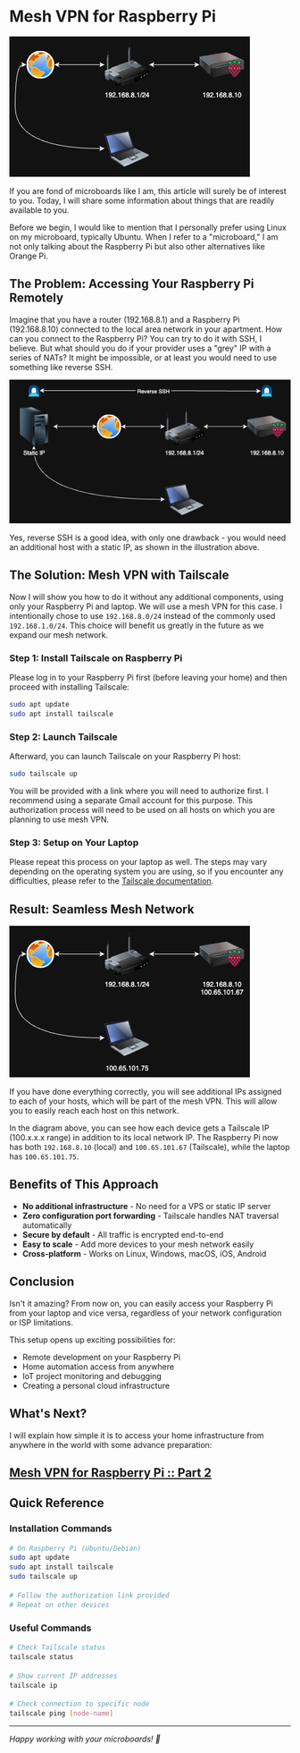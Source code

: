 # Mesh VPN for Raspberry Pi

![Network Setup](./images/raspberripi-tailscale-network-diagram-1.png)

If you are fond of microboards like I am, this article will surely be of interest to you. Today, I will share some information about things that are readily available to you.

Before we begin, I would like to mention that I personally prefer using Linux on my microboard, typically Ubuntu. When I refer to a "microboard," I am not only talking about the Raspberry Pi but also other alternatives like Orange Pi.

## The Problem: Accessing Your Raspberry Pi Remotely

Imagine that you have a router (192.168.8.1) and a Raspberry Pi (192.168.8.10) connected to the local area network in your apartment. How can you connect to the Raspberry Pi? You can try to do it with SSH, I believe. But what should you do if your provider uses a "grey" IP with a series of NATs? It might be impossible, or at least you would need to use something like reverse SSH.

![Reverse SSH Setup](./images/raspberripi-tailscale-network-diagram-2.png)

Yes, reverse SSH is a good idea, with only one drawback - you would need an additional host with a static IP, as shown in the illustration above.

## The Solution: Mesh VPN with Tailscale

Now I will show you how to do it without any additional components, using only your Raspberry Pi and laptop. We will use a mesh VPN for this case. I intentionally chose to use `192.168.8.0/24` instead of the commonly used `192.168.1.0/24`. This choice will benefit us greatly in the future as we expand our mesh network.

### Step 1: Install Tailscale on Raspberry Pi

Please log in to your Raspberry Pi first (before leaving your home) and then proceed with installing Tailscale:

```bash
sudo apt update
sudo apt install tailscale
```

### Step 2: Launch Tailscale

Afterward, you can launch Tailscale on your Raspberry Pi host:

```bash
sudo tailscale up
```

You will be provided with a link where you will need to authorize first. I recommend using a separate Gmail account for this purpose. This authorization process will need to be used on all hosts on which you are planning to use mesh VPN.

### Step 3: Setup on Your Laptop

Please repeat this process on your laptop as well. The steps may vary depending on the operating system you are using, so if you encounter any difficulties, please refer to the [Tailscale documentation](https://tailscale.com/kb/).

## Result: Seamless Mesh Network

![Tailscale Mesh Network](./images/raspberripi-tailscale-network-diagram-3.png)

If you have done everything correctly, you will see additional IPs assigned to each of your hosts, which will be part of the mesh VPN. This will allow you to easily reach each host on this network.

In the diagram above, you can see how each device gets a Tailscale IP (100.x.x.x range) in addition to its local network IP. The Raspberry Pi now has both `192.168.8.10` (local) and `100.65.101.67` (Tailscale), while the laptop has `100.65.101.75`.

## Benefits of This Approach

- **No additional infrastructure** - No need for a VPS or static IP server
- **Zero configuration port forwarding** - Tailscale handles NAT traversal automatically  
- **Secure by default** - All traffic is encrypted end-to-end
- **Easy to scale** - Add more devices to your mesh network easily
- **Cross-platform** - Works on Linux, Windows, macOS, iOS, Android

## Conclusion

Isn't it amazing? From now on, you can easily access your Raspberry Pi from your laptop and vice versa, regardless of your network configuration or ISP limitations.

This setup opens up exciting possibilities for:
- Remote development on your Raspberry Pi
- Home automation access from anywhere
- IoT project monitoring and debugging
- Creating a personal cloud infrastructure

## What's Next?

I will explain how simple it is to access your home infrastructure from anywhere in the world with some advance preparation:

[Mesh VPN for Raspberry Pi :: Part 2](../mesh-vpn-raspberry-pi-part2/README.md)
---

## Quick Reference

### Installation Commands
```bash
# On Raspberry Pi (Ubuntu/Debian)
sudo apt update
sudo apt install tailscale
sudo tailscale up

# Follow the authorization link provided
# Repeat on other devices
```

### Useful Commands
```bash
# Check Tailscale status
tailscale status

# Show current IP addresses
tailscale ip

# Check connection to specific node
tailscale ping [node-name]
```

---

*Happy working with your microboards! 🥧*
